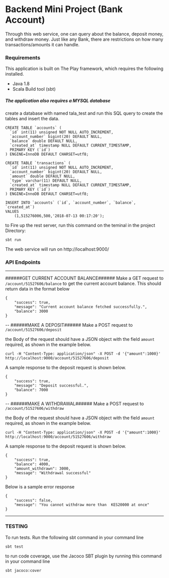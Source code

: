 # Backend Mini Project (Bank Account) #

Through this web service, one can query about the balance, deposit money, and withdraw
money. Just like any Bank, there are restrictions on how many transactions/amounts it can
handle. 


### Requirements ###
This application is built on The Play framework, which requires the following installed. 
	
- Java 1.8
- Scala Build tool (sbt)

##### The application  also requires a MYSQL database #####

create a database with named tala_test and run this SQL query to create the tables and insert the data.

```
CREATE TABLE `accounts` (
  `id` int(11) unsigned NOT NULL AUTO_INCREMENT,
  `account_number` bigint(20) DEFAULT NULL,
  `balance` double DEFAULT NULL,
  `created_at` timestamp NULL DEFAULT CURRENT_TIMESTAMP,
  PRIMARY KEY (`id`)
) ENGINE=InnoDB DEFAULT CHARSET=utf8;
```
```
CREATE TABLE `transactions` (
  `id` int(11) unsigned NOT NULL AUTO_INCREMENT,
  `account_number` bigint(20) DEFAULT NULL,
  `amount` double DEFAULT NULL,
  `type` varchar(11) DEFAULT NULL,
  `created_at` timestamp NULL DEFAULT CURRENT_TIMESTAMP,
  PRIMARY KEY (`id`)
) ENGINE=InnoDB DEFAULT CHARSET=utf8;
```
```
INSERT INTO `accounts` (`id`, `account_number`, `balance`, `created_at`)
VALUES
	(1,515276006,500,'2018-07-13 00:17:20');

```


to Fire up the rest server, run this command on the teminal in the project Directory:
 
	sbt run

The web service will run on  http://localhost:9000/ 


### API Endpoints ###
---
######GET CURRENT ACCOUNT BALANCE######
Make a GET request to ``/account/51527606/balance`` to get the current account balance. This should return data in the format below

```
{
	"success": true,
	"message": "Current account balance fetched successfully.",
	"balance": 3000
}
```  
--
######MAKE A DEPOSIT######
Make a POST request to ``/account/51527606/deposit`` 

the Body of the request should have a JSON object with the field ``amount`` required, as shown in the example below.

```
curl -H "Content-Type: application/json" -X POST -d '{"amount":1000}' http://localhost:9000/account/51527606/deposit
```
A sample response to the deposit request is shown below.

```
{
	"success": true,
	"message": "Deposit successful.",
	"balance": 7000
}
``` 
--
######MAKE A WITHDRAWAL######
Make a POST request to ``/account/51527606/withdraw`` 

the Body of the request should have a JSON object with the field ``amount`` required, as shown in the example below.

```
curl -H "Content-Type: application/json" -X POST -d '{"amount":1000}' http://localhost:9000/account/51527606/withdraw
```
A sample response to the deposit request is shown below.

```
{
	"success": true,
	"balance": 4000,
	"amount_withdrawn": 3000,
	"message": "Withdrawal successful"
}
```
Below is a sample error response 

```
{
	"success": false,
	"message": "You cannot withdraw more than  KES20000 at once"
}
```

---
### TESTING ###
To run  tests. Run the following sbt command in your command line
    
    sbt test
    
 to run code coverage,  use the Jacoco SBT plugin by running this command in your command line
 
 ```
 sbt jacoco:cover
 ```